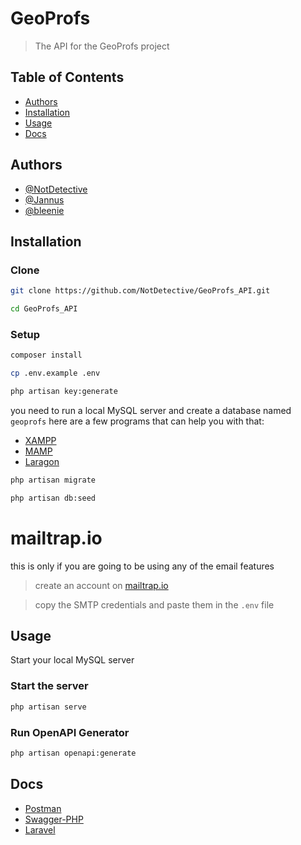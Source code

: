 # GeoProfs
> The API for the GeoProfs project

## Table of Contents
- [Authors](#Authors)
- [Installation](#installation)
- [Usage](#usage)
- [Docs](#docs)

## Authors
- [@NotDetective](https://github.com/NotDetective)
- [@Jannus](https://github.com/Jannus-dev)
- [@bleenie](https://github.com/bleenie)

## Installation

### Clone
```bash
git clone https://github.com/NotDetective/GeoProfs_API.git
```

```bash
cd GeoProfs_API
```

### Setup
```bash
composer install
```

```bash
cp .env.example .env
```

```bash
php artisan key:generate
```

you need to run a local MySQL server and create a database named `geoprofs`
here are a few programs that can help you with that:
- [XAMPP](https://www.apachefriends.org/index.html)
- [MAMP](https://www.mamp.info/en/)
- [Laragon](https://laragon.org/)

```bash
php artisan migrate
```

```bash
php artisan db:seed
```

# mailtrap.io
this is only if you are going to be using any of the email features

> create an account on [mailtrap.io](https://mailtrap.io/)

> copy the SMTP credentials
> and paste them in the `.env` file

## Usage

Start your local MySQL server


### Start the server
```bash
php artisan serve
```

### Run OpenAPI Generator
```bash
php artisan openapi:generate
```

## Docs
- [Postman](https://learning.postman.com/docs/introduction/overview/)
- [Swagger-PHP](https://zircote.github.io/swagger-php/)
- [Laravel](https://laravel.com/docs/11.x)
